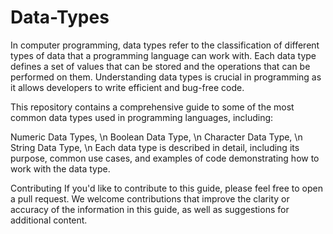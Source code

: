 # Data-Types
In computer programming, data types refer to the classification of different types of data that a programming language can work with. Each data type defines a set of values that can be stored and the operations that can be performed on them. Understanding data types is crucial in programming as it allows developers to write efficient and bug-free code.

This repository contains a comprehensive guide to some of the most common data types used in programming languages, including:

Numeric Data Types, \n
Boolean Data Type, \n
Character Data Type, \n
String Data Type, \n
Each data type is described in detail, including its purpose, common use cases, and examples of code demonstrating how to work with the data type.

Contributing
If you'd like to contribute to this guide, please feel free to open a pull request. We welcome contributions that improve the clarity or accuracy of the information in this guide, as well as suggestions for additional content.

